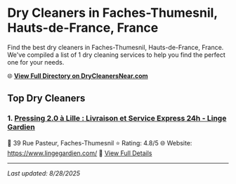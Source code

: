 # Dry Cleaners in Faches-Thumesnil, Hauts-de-France, France

Find the best dry cleaners in Faches-Thumesnil, Hauts-de-France, France. We've compiled a list of 1 dry cleaning services to help you find the perfect one for your needs.

🌐 **[View Full Directory on DryCleanersNear.com](https://drycleanersnear.com/city/France/Hauts-de-France/Faches-Thumesnil)**

## Top Dry Cleaners

### 1. [Pressing 2.0 à Lille : Livraison et Service Express 24h - Linge Gardien](https://drycleanersnear.com/dryCleaner/68ae67a7c95ff2c6096b16c9/pressing-2-0-lille-livraison-et-service-express-24h-linge-gardien)
📍 39 Rue Pasteur, Faches-Thumesnil
⭐ Rating: 4.8/5
🌐 Website: https://www.lingegardien.com/
🔗 [View Full Details](https://drycleanersnear.com/dryCleaner/68ae67a7c95ff2c6096b16c9/pressing-2-0-lille-livraison-et-service-express-24h-linge-gardien)


---

*Last updated: 8/28/2025*
